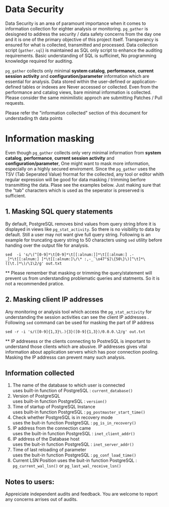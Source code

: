 # Data Security 
Data Security is an area of paramount importance when it comes to information collection for eighter analysis or monitoring. `pg_gather` is desisgned to address the security / data safety concerns from the day one and it is one of the primary objective of this project itself. Transperancy is ensured for what is collected, transmitted and processed. Data collection script (`gather.sql`) is maintained as SQL only script to enhance the auditing requirements. Basic understanding of SQL is sufficinet, No programming knowledge required for auditing.
  
`pg_gather` collects only minimal **system catalog**, **performance**, **current session activity** and **configuration/parameter** information which are essential for analysis. Data stored within the user-defined or application-defined tables or indexes are Never accessed or collected. Even from the performance and catalog views, bare minimal information is collected. Please consider the same minimilistic approch are submitting Patches / Pull requests. 

Please refer the "information collected" section of this document for understading th data points 

# Information masking
Even though `pg_gather` collects only very minimal information from  **system catalog**, **performance**, **current session activity** and **configuration/parameter**, One might want to mask more information, especially on a highly secured enviroment. Since the `pg_gather` uses the TSV (Tab Seperated Value) frormat for the collected,  any tool or editor whith regular expression will be good for data masking / trimming berfore transmitting the data. Plase see the examples below. Just making sure that the "tab" characters which is used as the seperator is preserved is sufficient.

## 1. Masking SQL query statements
By default, PostgreSQL removes bind values from query string bfore it is displayed in views like `pg_stat_activity`. So there is no visibility to data by default. Still a user may not want give full query string. Following is an example for truncating query string to 50 characters using `sed` utility before handing over the output file for analysis.
```
sed  -i 's/\(^[0-9]*\t[0-9]*\t[[:alnum:]]*\t[[:alnum:] .-_]*\t[[:alnum:] ]*\t[[:alnum:]\/\* :,-_`\o47"$]\{50\}\)[^\t]*\([\t.]*\)/\1\2/g' out.txt
```
** Please remember that masking or trimming the query/statement will prevent us from understanding problematic queries and statments. So it is not a recommended pratice.
## 2. Masking client IP addresses
Any monitoring or analysis tool which access the `pg_stat_activity` for understanding the session activities can see the client IP addresses . Following `sed` command can be used for masking the part of IP address
```
sed -r -i 's/([0-9]{1,3}\.){3}([0-9]{1,3})/0.0.0.\2/g' out.txt
```
** IP addresess or the clients connecting to PostreSQL is important to understand those clients which are abusive. IP addresses gives vital information about application servers which has poor connection pooling. Masking the IP addresss can prevent many such analysis.

## Information collected  

1. The name of the database to which user is connected  
   uses built-in function of PostgreSQL : `current_database()`
2. Version of PostgreSQL  
   uses built-in function PostgreSQL : `version()`
3. Time of startup of PostgreSQL Instance  
   uses built-in function PostgreSQL : `pg_postmaster_start_time()`
4. Check whether PostgreSQL is in recovery mode  
   uses the buit-in function PostgreSQL : `pg_is_in_recovery()`
5. IP address from the connection came  
   uses the built-in function PostgreSQL : `inet_client_addr()`
6. IP address of the Database host  
   uses the buit-in function PostgreSQL : `inet_server_addr()`
7. Time of last reloading of parameter  
   uses the buit-in function PostgreSQL : `pg_conf_load_time()`
8. Current LSN Position
   uses the buit-in function PostgreSQL : `pg_current_wal_lsn()` or `pg_last_wal_receive_lsn()`



## Notes to users:
Appreiciate independent audits and feedback. You are welcome to report any concerns arrises out of audits.